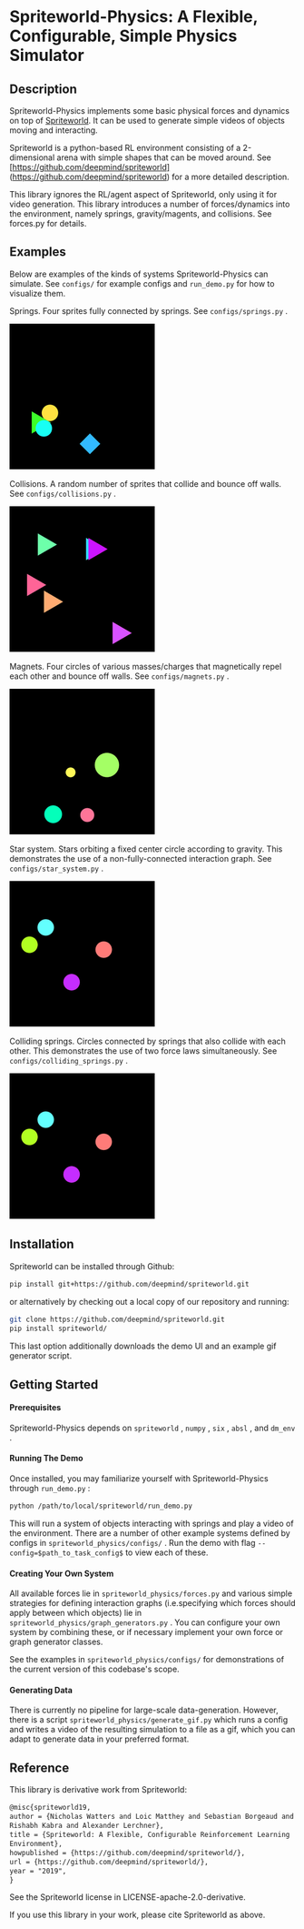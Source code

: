 # Spriteworld-Physics: A Flexible, Configurable, Simple Physics Simulator

## Description

Spriteworld-Physics implements some basic physical forces and dynamics on top of
[Spriteworld](https://github.com/deepmind/spriteworld). It can be used to
generate simple videos of objects moving and interacting.

Spriteworld is a python-based RL environment consisting of a 2-dimensional arena
with simple shapes that can be moved around. See
[https://github.com/deepmind/spriteworld]
(https://github.com/deepmind/spriteworld) for a more detailed description.

This library ignores the RL/agent aspect of Spriteworld, only using it for video
generation. This library introduces a number of forces/dynamics into the
environment, namely springs, gravity/magents, and collisions. See forces.py for
details.

## Examples

Below are examples of the kinds of systems Spriteworld-Physics can simulate. See
`configs/` for example configs and `run_demo.py` for how to visualize them.

Springs. Four sprites fully connected by springs. See `configs/springs.py` .

![springs_video](./gifs/springs.gif)

Collisions. A random number of sprites that collide and bounce off walls. See
`configs/collisions.py` .

![collisions_video](./gifs/collisions.gif)

Magnets. Four circles of various masses/charges that magnetically repel each
other and bounce off walls. See `configs/magnets.py` .

![magnets_video](./gifs/magnets.gif)

Star system. Stars orbiting a fixed center circle according to gravity. This
demonstrates the use of a non-fully-connected interaction graph. See
`configs/star_system.py` .

![star_system_video](./gifs/colliding_springs.gif)

Colliding springs. Circles connected by springs that also collide with each
other. This demonstrates the use of two force laws simultaneously. See
`configs/colliding_springs.py` .

![colliding_springs_video](./gifs/colliding_springs.gif)

## Installation

Spriteworld can be installed through Github:

``` bash
pip install git+https://github.com/deepmind/spriteworld.git
```

or alternatively by checking out a local copy of our repository and running:

``` bash
git clone https://github.com/deepmind/spriteworld.git
pip install spriteworld/
```

This last option additionally downloads the demo UI and an example gif
generator script.

## Getting Started

#### Prerequisites

Spriteworld-Physics depends on `spriteworld` , `numpy` , `six` , `absl` , and
`dm_env` .

#### Running The Demo

Once installed, you may familiarize yourself with Spriteworld-Physics through
`run_demo.py` :

``` bash
python /path/to/local/spriteworld/run_demo.py
```

This will run a system of objects interacting with springs and play a video of
the environment. There are a number of other example systems defined by configs
in `spriteworld_physics/configs/` . Run the demo with flag
`--config=$path_to_task_config$` to view each of these.

#### Creating Your Own System

All available forces lie in `spriteworld_physics/forces.py` and various simple
strategies for defining interaction graphs (i.e.specifying which forces should
apply between which objects) lie in `spriteworld_physics/graph_generators.py` .
You can configure your own system by combining these, or if necessary implement
your own force or graph generator classes.

See the examples in `spriteworld_physics/configs/` for demonstrations of the
current version of this codebase's scope.

#### Generating Data

There is currently no pipeline for large-scale data-generation. However, there
is a script `spriteworld_physics/generate_gif.py` which runs a config and writes
a video of the resulting simulation to a file as a gif, which you can adapt to
generate data in your preferred format.

## Reference

This library is derivative work from Spriteworld:
``` 
@misc{spriteworld19,
author = {Nicholas Watters and Loic Matthey and Sebastian Borgeaud and Rishabh Kabra and Alexander Lerchner},
title = {Spriteworld: A Flexible, Configurable Reinforcement Learning Environment},
howpublished = {https://github.com/deepmind/spriteworld/},
url = {https://github.com/deepmind/spriteworld/},
year = "2019",
}
```

See the Spriteworld license in LICENSE-apache-2.0-derivative.

If you use this library in your work, please cite Spriteworld as above.
